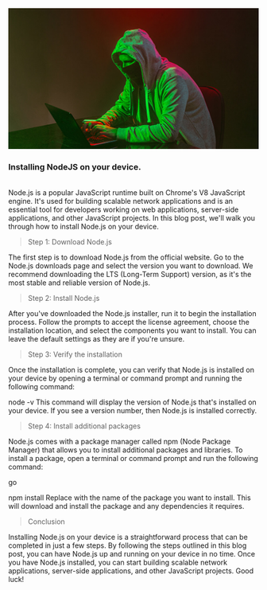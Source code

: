 <img src="/images/blog-image-2.jpg" alt="Installing NodeJS on your device">
<h3>Installing NodeJS on your device.</h3>
<br>
Node.js is a popular JavaScript runtime built on Chrome's V8 JavaScript engine. It's used for building scalable network applications and is an essential tool for developers working on web applications, server-side applications, and other JavaScript projects. In this blog post, we'll walk you through how to install Node.js on your device.

<blockquote>
Step 1: Download Node.js
</blockquote>

The first step is to download Node.js from the official website. Go to the Node.js downloads page and select the version you want to download. We recommend downloading the LTS (Long-Term Support) version, as it's the most stable and reliable version of Node.js.

<blockquote>
Step 2: Install Node.js
</blockquote>

After you've downloaded the Node.js installer, run it to begin the installation process. Follow the prompts to accept the license agreement, choose the installation location, and select the components you want to install. You can leave the default settings as they are if you're unsure.

<blockquote>
Step 3: Verify the installation
</blockquote>

Once the installation is complete, you can verify that Node.js is installed on your device by opening a terminal or command prompt and running the following command:

node -v
This command will display the version of Node.js that's installed on your device. If you see a version number, then Node.js is installed correctly.

<blockquote>
Step 4: Install additional packages
</blockquote>

Node.js comes with a package manager called npm (Node Package Manager) that allows you to install additional packages and libraries. To install a package, open a terminal or command prompt and run the following command:

go

npm install <package-name>
Replace <package-name> with the name of the package you want to install. This will download and install the package and any dependencies it requires.


<blockquote>
Conclusion
</blockquote>

Installing Node.js on your device is a straightforward process that can be completed in just a few steps. By following the steps outlined in this blog post, you can have Node.js up and running on your device in no time. Once you have Node.js installed, you can start building scalable network applications, server-side applications, and other JavaScript projects. Good luck!